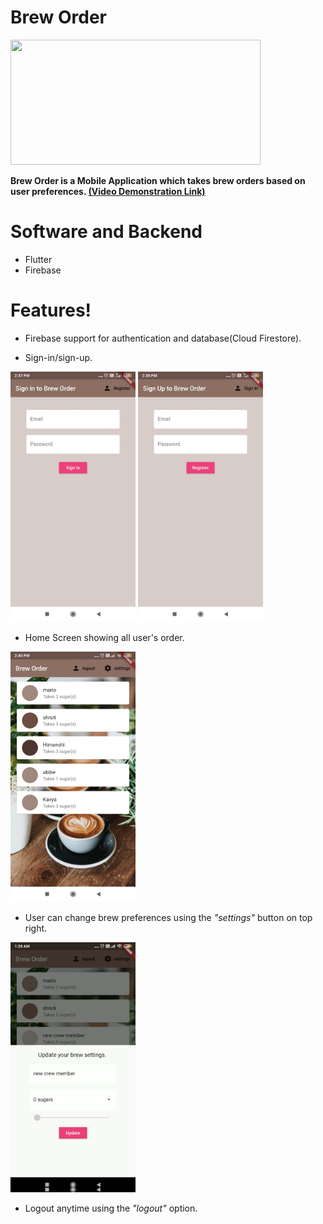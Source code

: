 # Brew Order 
<img src="https://venturebeat.com/wp-content/uploads/2019/02/google-flutter-logo-white.png?fit=1600%2C800&strip=all" width="400" height="200" />


<b>Brew Order is a Mobile Application which takes brew orders based on user preferences. <a href="https://drive.google.com/file/d/1vnelIUCMlUsmeJFLUuDVVCOoa_GVTHDD/view?usp=sharing">(Video Demonstration Link)</a>
</b>

# Software and Backend
- Flutter
- Firebase

# Features!

  - Firebase support for authentication and database(Cloud Firestore).
  
  - Sign-in/sign-up. 
  
 <p float="left">
  <img src="https://github.com/mishra-shruti96/BrewOrder/blob/master/Demonstration%20Images%20and%20Videos/Brew-order-SignIn.jpg" width="200" height="400" />
  <img src="https://github.com/mishra-shruti96/BrewOrder/blob/master/Demonstration%20Images%20and%20Videos/Brew-order-SignUp.jpg" width="200" height="400"  /> 
</p>

- Home Screen showing all user's order.


<img src="https://github.com/mishra-shruti96/BrewOrder/blob/master/Demonstration%20Images%20and%20Videos/Brew-order-home.jpg" width="200" height="400" />


- User can change brew preferences using the <i>"settings"</i> button on top right.
<img src="https://github.com/mishra-shruti96/BrewOrder/blob/master/Demonstration%20Images%20and%20Videos/Brew-order-update.jpg" width="200" height="400" />

- Logout anytime using the <i>"logout"</i> option. 

